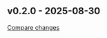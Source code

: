 ## v0.2.0 - 2025-08-30
[Compare changes](https://github.com/MasonChow/source-map-parser/compare/0.2.0...v0.2.0)

